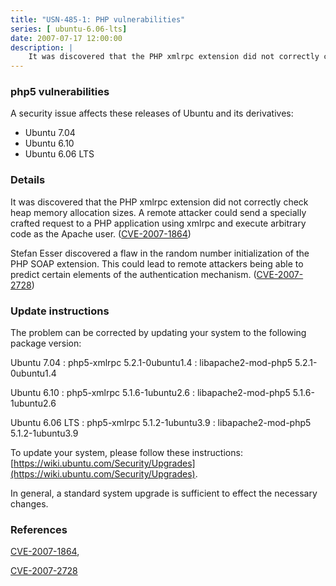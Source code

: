 ```yaml
---
title: "USN-485-1: PHP vulnerabilities"
series: [ ubuntu-6.06-lts]
date: 2007-07-17 12:00:00
description: |
    It was discovered that the PHP xmlrpc extension did not correctly check heap memory allocation sizes.  A remote attacker could send a specially crafted request to a PHP application using xmlrpc and execute arbitrary code as the Apache user. ([CVE-2007-1864](http://people.ubuntu.com/~ubuntu-security/cve/CVE-2007-1864))
--- 
```

 
 


### php5 vulnerabilities

A security issue affects these releases of Ubuntu and its derivatives:

* Ubuntu 7.04
* Ubuntu 6.10
* Ubuntu 6.06 LTS

### Details

It was discovered that the PHP xmlrpc extension did not correctly check heap memory allocation sizes. A remote attacker could send a specially crafted request to a PHP application using xmlrpc and execute arbitrary code as the Apache user. ([CVE-2007-1864](http://people.ubuntu.com/~ubuntu-security/cve/CVE-2007-1864))

Stefan Esser discovered a flaw in the random number initialization of the PHP SOAP extension. This could lead to remote attackers being able to predict certain elements of the authentication mechanism. ([CVE-2007-2728](http://people.ubuntu.com/~ubuntu-security/cve/CVE-2007-2728))

### Update instructions

The problem can be corrected by updating your system to the following package version:

Ubuntu 7.04
 : php5-xmlrpc <span>5.2.1-0ubuntu1.4</span>
 : libapache2-mod-php5 <span>5.2.1-0ubuntu1.4</span>

Ubuntu 6.10
 : php5-xmlrpc <span>5.1.6-1ubuntu2.6</span>
 : libapache2-mod-php5 <span>5.1.6-1ubuntu2.6</span>

Ubuntu 6.06 LTS
 : php5-xmlrpc <span>5.1.2-1ubuntu3.9</span>
 : libapache2-mod-php5 <span>5.1.2-1ubuntu3.9</span>

To update your system, please follow these instructions: [https://wiki.ubuntu.com/Security/Upgrades](https://wiki.ubuntu.com/Security/Upgrades).

In general, a standard system upgrade is sufficient to effect the necessary changes.

### References

 
 [CVE-2007-1864](http://people.ubuntu.com/~ubuntu-security/cve/CVE-2007-1864), 

 [CVE-2007-2728](http://people.ubuntu.com/~ubuntu-security/cve/CVE-2007-2728)
 

